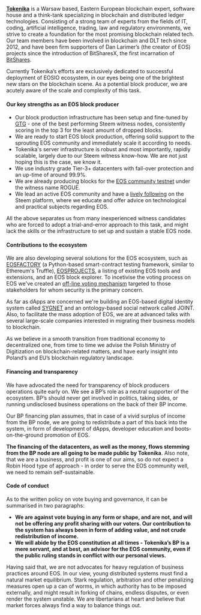 [**Tokenika**](https://tokenika.io/) is a Warsaw based, Eastern European blockchain expert, software house and a think-tank specializing in blockchain and distributed ledger technologies. Consisting of a strong team of experts from the fields of IT, coding, artificial intelligence, trading, law and regulatory environments, we strive to create a foundation for the most promising blockchain related tech. Our team members have been involved in blockchain and DLT tech since 2012, and have been firm supporters of Dan Larimer’s (the creator of EOS) projects since the introduction of BitSharesX, the first incarnation of [BitShares](https://bitshares.org/).

Currently Tokenika’s efforts are exclusively dedicated to successful deployment of EOSIO ecosystem, in our eyes being one of the brightest new stars on the blockchain scene. As a potential block producer, we are acutely aware of the scale and complexity of this task.

#### Our key strengths as an EOS block producer

- Our block production infrastructure has been setup and fine-tuned by [GTG](https://steemit.com/@gtg) - one of the best performing Steem witness nodes, consistently scoring in the top 3 for the least amount of dropped blocks.
- We are ready to start EOS block production, offering solid support to the sprouting EOS community and immediately scale it according to needs.
- Tokenika's server infrastructure is robust and most importantly, rapidly scalable, largely due to our Steem witness know-how. We are not just hoping this is the case, we know it.
- We use industry grade Tier-3+ datacenters with fail-over protection and an up-time of around 99.9%.
- We are already producing blocks for the [EOS community testnet](http://superhero3monitor.eosgreen.io/) under the witness name ROGUE.
- We lead an active EOS community and have a [lively following](https://steemit.com/@tokenika) on the Steem platform, where we educate and offer advice on technological and practical subjects regarding EOS.

All the above separates us from many inexperienced witness candidates who are forced to adopt a trial-and-error approach to this task, and might lack the skills or the infrastructure to set up and sustain a stable EOS node.

#### Contributions to the ecosystem

We are also developing several solutions for the EOS ecosystem, such as [EOSFACTORY](https://github.com/tokenika/eosfactory) (a Python-based smart-contract testing framework, similar to Ethereum's Truffle), [EOSPROJECTS](https://eosprojects.org/), a listing of existing EOS tools and extensions, and an EOS block explorer. To incetivise the voting process on EOS we've created an [off-line voting mechanism](https://github.com/tokenika/secure-bp-voting) targeted to those stakeholders for whom security is the primary concern.

As far as dApps are concerned we're building an EOS-based digital identity system called [SYGNET](http://sygnet.eu/) and an ontology-based social network called JOINT. Also, to facilitate the mass adoption of EOS, we are at advanced talks with several large-scale companies interested in migrating their business models to blockchain.

As we believe in a smooth transition from traditional economy to decentralized one, from time to time we advise the Polish Ministry of Digitization on blockchain-related matters, and have early insight into Poland’s and EU’s blockchain regulatory landscape.

#### Financing and transparency

We have advocated the need for transparency of block producers operations quite early on. We see a BP’s role as a neutral supporter of the ecosystem. BP’s should never get involved in politics, taking sides, or running undisclosed business operations on the back of their BP income.

Our BP financing plan assumes, that in case of a vivid surplus of income from the BP node, we are going to redistribute a part of this back into the system, in form of development of dApps, developer education and boots-on-the-ground promotion of EOS.

**The financing of the datacenters, as well as the money, flows stemming from the BP node are all going to be made public by Tokenika**. Also note, that we are a business, and profit is one of our aims, so do not expect a Robin Hood type of approach - in order to serve the EOS community well, we need to remain self-sustainable.

#### Code of conduct

As to the written policy on vote buying and governance, it can be summarised in two paragraphs:

* **We are against vote buying in any form or shape, and are not, and will not be offering any profit sharing with our voters. Our contribution to the system has always been in form of adding value, and not crude redistribution of income.**
* **We will abide by the EOS constitution at all times - Tokenika’s BP is a mere servant, and at best, an advisor for the EOS community, even if the public ruling stands in conflict with our personal views.**

Having said that, we are not advocates for heavy regulation of business practices around EOS. In our view, young distributed systems must find a natural market equilibrium. Stark regulation, arbitration and other penalizing measures open up a can of worms, in which authority has to be imposed externally, and might result in forking of chains, endless disputes, or even render the system unstable. We are libertarians at heart and believe that market forces always find a way to balance things out.
